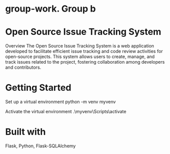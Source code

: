 # group-work. Group b

# Open Source Issue Tracking System
Overview
The Open Source Issue Tracking System is a web application developed to facilitate efficient issue tracking and code review activities for open-source projects. This system allows users to create, manage, and track issues related to the project, fostering collaboration among developers and contributors.

# Getting Started
Set up a virtual environment
python -m venv myvenv 

Activate the virtual environment
.\myvenv\Scripts\activate

# Built with
Flask, Python, Flask-SQLAlchemy
